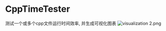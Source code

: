 # CppTimeTester
测试一个或多个cpp文件运行时间效率, 并生成可视化图表
![visualization _2_.png](https://i.loli.net/2020/04/04/M2ecpXxJCPADST9.png)
